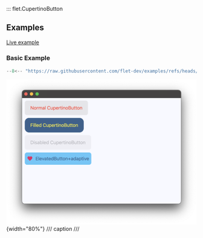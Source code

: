 ::: flet.CupertinoButton

## Examples

[Live example](https://flet-controls-gallery.fly.dev/buttons/cupertinobutton)

### Basic Example

```python
--8<-- "https://raw.githubusercontent.com/flet-dev/examples/refs/heads/v1-docs/python/controls/cupertino-button/basic.py"
```

![basic](https://raw.githubusercontent.com/flet-dev/examples/v1-docs/python/controls/cupertino-button/media/basic.png){width="80%"}
/// caption
///
